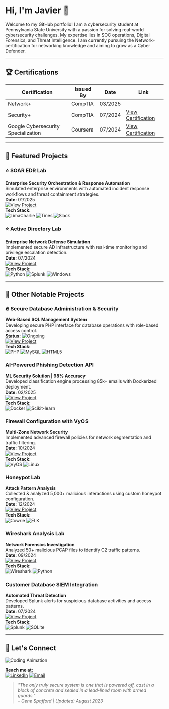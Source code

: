 # Hi, I'm Javier 👋  

Welcome to my GitHub portfolio! I am a cybersecurity student at Pennsylvania State University with a passion for solving real-world cybersecurity challenges. My expertise lies in SOC operations, Digital Forensics, and Threat Intelligence. I am currently pursuing the Network+ certification for networking knowledge and aiming to grow as a Cyber Defender.

---

## 🏆 Certifications
| Certification        | Issued By       | Date        | Link                      |
|----------------------|-----------------|-------------|---------------------------|
| Network+ | CompTIA | 03/2025 | |
| Security+            | CompTIA         | 07/2024     | [View Certification](https://www.credly.com/badges/5386daf1-dd5a-4637-a0f3-fbc3b5e3eaac/public_url) |
| Google Cybersecurity Specialization | Coursera     | 07/2024     | [View Certification](https://www.coursera.org/account/accomplishments/specialization/3KAZ2UT5LSAS) |

---

## 🚀 Featured Projects  

### ⭐ SOAR EDR Lab
**Enterprise Security Orchestration & Response Automation**  
Simulated enterprise environments with automated incident response workflows and threat containment strategies.  
**Date:** 01/2025  
[![View Project](https://img.shields.io/badge/View-Project-informational)](https://github.com/javo2002/SOAR-EDR)  
**Tech Stack:**  
![LimaCharlie](https://img.shields.io/badge/LimaCharlie-FF6C37?style=flat) ![Tines](https://img.shields.io/badge/Tines-00C7B7?style=flat) ![Slack](https://img.shields.io/badge/Slack-4A154B?style=flat&logo=slack)

### ⭐ Active Directory Lab  
**Enterprise Network Defense Simulation**  
Implemented secure AD infrastructure with real-time monitoring and privilege escalation detection.  
**Date:** 07/2024  
[![View Project](https://img.shields.io/badge/View-Project-informational)](https://github.com/javo2002/Active-Directory-Analysis)  
**Tech Stack:**  
![Python](https://img.shields.io/badge/Python-3776AB?style=flat&logo=python) ![Splunk](https://img.shields.io/badge/Splunk-000000?style=flat&logo=splunk) ![Windows](https://img.shields.io/badge/Windows-0078D6?style=flat&logo=windows)

---

## 🔧 Other Notable Projects

### 🔥 Secure Database Administration & Security  
**Web-Based SQL Management System**  
Developing secure PHP interface for database operations with role-based access control.  
**Status:** ![Ongoing](https://img.shields.io/badge/Status-Ongoing-blue)  
[![View Project](https://img.shields.io/badge/View-Repo-critical)](https://github.com/javo2002/Database-Security-Webspace)  
**Tech Stack:**  
![PHP](https://img.shields.io/badge/PHP-777BB4?style=flat&logo=php) ![MySQL](https://img.shields.io/badge/MySQL-4479A1?style=flat&logo=mysql) ![HTML5](https://img.shields.io/badge/HTML5-E34F26?style=flat&logo=html5)

### AI-Powered Phishing Detection API  
**ML Security Solution | 98% Accuracy**  
Developed classification engine processing 85k+ emails with Dockerized deployment.  
**Date:** 02/2025  
[![View Project](https://img.shields.io/badge/View-Project-success)](https://github.com/javo2002/AI-Powered-Phishing-Detection-API)  
**Tech Stack:**  
![Docker](https://img.shields.io/badge/Docker-2496ED?style=flat&logo=docker) ![Scikit-learn](https://img.shields.io/badge/Scikit_learn-F7931E?style=flat&logo=scikitlearn)

### Firewall Configuration with VyOS  
**Multi-Zone Network Security**  
Implemented advanced firewall policies for network segmentation and traffic filtering.  
**Date:** 10/2024  
[![View Project](https://img.shields.io/badge/View-Project-success)](https://github.com/javo2002/Firewall-Configuration-VyOS)  
**Tech Stack:**  
![VyOS](https://img.shields.io/badge/VyOS-00A8E1?style=flat) ![Linux](https://img.shields.io/badge/Linux-FCC624?style=flat&logo=linux)

### Honeypot Lab  
**Attack Pattern Analysis**  
Collected & analyzed 5,000+ malicious interactions using custom honeypot configuration.  
**Date:** 12/2024  
[![View Project](https://img.shields.io/badge/View-Repo-informational)](https://github.com/javo2002/Cowrie-Honeypot)  
**Tech Stack:**  
![Cowrie](https://img.shields.io/badge/Cowrie-8A2BE2?style=flat) ![ELK](https://img.shields.io/badge/ELK_Stack-005571?style=flat)

### Wireshark Analysis Lab  
**Network Forensics Investigation**  
Analyzed 50+ malicious PCAP files to identify C2 traffic patterns.  
**Date:** 09/2024  
[![View Project](https://img.shields.io/badge/View-Repo-blue)](https://github.com/javo2002/Wireshark-Basics)  
**Tech Stack:**  
![Wireshark](https://img.shields.io/badge/Wireshark-1679A7?style=flat) ![Python](https://img.shields.io/badge/Python-3776AB?style=flat&logo=python)

### Customer Database SIEM Integration  
**Automated Threat Detection**  
Developed Splunk alerts for suspicious database activities and access patterns.  
**Date:** 07/2024  
[![View Project](https://img.shields.io/badge/View-Repo-important)](https://github.com/javo2002/Customer-Database-SIEM-Analysis)  
**Tech Stack:**  
![Splunk](https://img.shields.io/badge/Splunk-000000?style=flat) ![SQLite](https://img.shields.io/badge/SQLite-003B57?style=flat&logo=sqlite)

---

## 💬 Let's Connect  
![Coding Animation](https://media.giphy.com/media/13HgwGsXF0aiGY/giphy.gif)  

**Reach me at:**  
[![LinkedIn](https://img.shields.io/badge/LinkedIn-0A66C2?style=for-the-badge&logo=linkedin)](https://www.linkedin.com/in/javiero/)
[![Email](https://img.shields.io/badge/Email-EA4335?style=for-the-badge&logo=gmail)](mailto:javo@psu.edu)

> *"The only truly secure system is one that is powered off, cast in a block of concrete and sealed in a lead-lined room with armed guards."*  
> *– Gene Spafford | Updated: August 2023*
